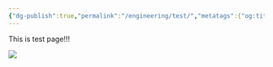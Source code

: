 ```yaml
---
{"dg-publish":true,"permalink":"/engineering/test/","metatags":{"og:title":"Title Appearing on Social Media Site","og:image":"https://example.com/someimage.png"},"noteIcon":"","created":"2024-12-18T01:07:03.548+09:00"}
---
```


This is test page!!!

![](/img/user/Engineering/Test.png)